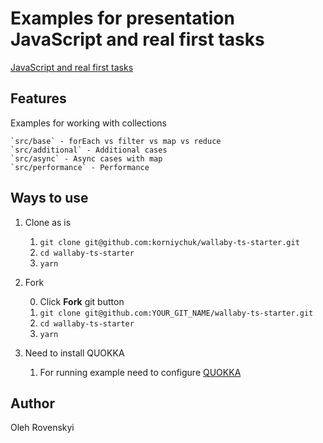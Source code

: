 # Examples for presentation JavaScript and real first tasks

[JavaScript and real first tasks]('https://slides.com/olegrovenskyi/javascript-and-real-first-tasks')

## Features
Examples for working with collections

    `src/base` - forEach vs filter vs map vs reduce
    `src/additional` - Additional cases
    `src/async` - Async cases with map
    `src/performance` - Performance
 
## Ways to use

1. Clone as is

    1. `git clone git@github.com:korniychuk/wallaby-ts-starter.git`
    2. `cd wallaby-ts-starter`
    3. `yarn`
2. Fork

    0. Click **Fork** git button
    1. `git clone git@github.com:YOUR_GIT_NAME/wallaby-ts-starter.git`
    2. `cd wallaby-ts-starter`
    3. `yarn`
3. Need to install QUOKKA

    1. For running example need to configure [QUOKKA]('https://quokkajs.com/docs/#getting-started')

    
## Author
Oleh Rovenskyi
